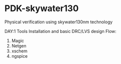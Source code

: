 # PDK-skywater130
Physical verification using skywater130nm technology

DAY:1 
Tools Installation and basic DRC/LVS design Flow:
1. Magic 
2. Netgen
3. xschem
4. ngspice
